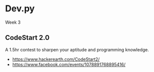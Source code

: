 # Dev.py
Week 3
## CodeStart 2.0
A 1.5hr contest to sharpen your aptitude and programming knowledge. 
* https://www.hackerearth.com/CodeStart2/
* https://www.facebook.com/events/1078891768895416/

